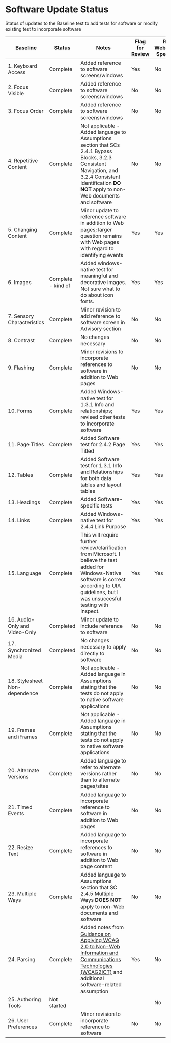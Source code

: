 # Software Update Status
Status of updates to the Baseline test to add tests for software or modify existing test to incorporate software

| Baseline | Status | Notes | Flag for Review| Requires Web/Software-Specific Tests |
|----------|--------|-------|----------------|--------------------------------------|
| 1. Keyboard Access | Complete | Added reference to software screens/windows | Yes | No |
| 2. Focus Visible | Complete | Added reference to software screens/windows | No | No |
| 3. Focus Order | Complete | Added reference to software screens/windows | No | No |
| 4. Repetitive Content | Complete | Not applicable - Added language to Assumptions section that SCs 2.4.1 Bypass Blocks, 3.2.3 Consistent Navigation, and 3.2.4 Consistent Identification **DO NOT** apply to non-Web documents and software | No | No |
| 5. Changing Content | Complete | Minor update to reference software in addition to Web pages; larger question remains with Web pages with regard to identifying events | Yes | Yes |
| 6. Images | Complete - kind of | Added windows-native test for meaningful and decorative images. Not sure what to do about icon fonts. | Yes | Yes |
| 7. Sensory Characteristics | Complete | Minor revision to add reference to software screen in Advisory section | No | No |
| 8. Contrast | Complete | No changes necessary | No | No |
| 9. Flashing | Complete | Minor revisions to incorporate references to software in addition to Web pages | No | No |
| 10. Forms | Complete | Added Windows-native test for 1.3.1 Info and relationships; revised other tests to incorporate software | Yes | Yes |
| 11. Page Titles | Complete | Added Software test for 2.4.2 Page Titled | Yes | Yes |
| 12. Tables | Complete | Added Software test for 1.3.1 Info and Relationships for both data tables and layout tables | Yes | Yes |
| 13. Headings | Complete | Added Software-specific tests | Yes | Yes |
| 14. Links | Complete | Added Windows-native test for 2.4.4 Link Purpose | Yes | Yes |
| 15. Language | Complete | This will require further review/clarification from Microsoft. I believe the test added for Windows-Native software is correct according to UIA guidelines, but I was unsuccesful testing with Inspect. | Yes | Yes |
| 16. Audio-Only and Video-Only | Completed | Minor update to include reference to software | No | No |
| 17. Synchronized Media | Completed | No changes necessary to apply directly to software | No | No |
| 18. Stylesheet Non-dependence | Complete | Not applicable - Added language in Assumptions stating that the tests do not apply to native software applications | No | No |
| 19. Frames and iFrames | Complete | Not applicable - Added language in Assumptions stating that the tests do not apply to native software applications | No | No |
| 20. Alternate Versions | Complete | Added language to refer to alternate versions rather than to alternate pages/sites | No | No |
| 21. Timed Events | Complete | Added language to incorporate reference to software in addition to Web pages | No | No |
| 22. Resize Text | Complete | Added language to incorporate references to software in addition to Web page content | No | No |
| 23. Multiple Ways | Complete | Added language to Assumptions section that SC 2.4.5 Multiple Ways **DOES NOT** apply to non-Web documents and software | No | No |
| 24. Parsing | Complete | Added notes from [Guidance on Applying WCAG 2.0 to Non-Web Information and Communications Technologies (WCAG2ICT)](https://www.w3.org/TR/wcag2ict/#ensure-compat-parses) and additional software-related assumption | Yes | No |
| 25. Authoring Tools | Not started | | | No |
| 26. User Preferences | Complete | Minor revision to incorporate reference to software | No | No |
